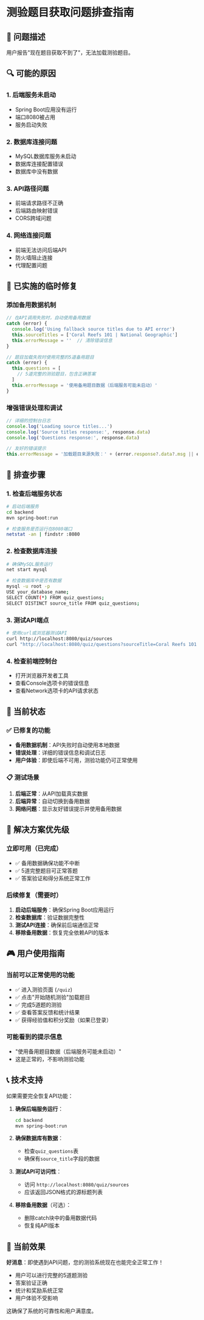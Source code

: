 # 测验题目获取问题排查指南

## 🐛 问题描述
用户报告"现在题目获取不到了"，无法加载测验题目。

## 🔍 可能的原因

### 1. 后端服务未启动
- Spring Boot应用没有运行
- 端口8080被占用
- 服务启动失败

### 2. 数据库连接问题
- MySQL数据库服务未启动
- 数据库连接配置错误
- 数据库中没有数据

### 3. API路径问题
- 前端请求路径不正确
- 后端路由映射错误
- CORS跨域问题

### 4. 网络连接问题
- 前端无法访问后端API
- 防火墙阻止连接
- 代理配置问题

## 🔧 已实施的临时修复

### 添加备用数据机制
```javascript
// 在API调用失败时，自动使用备用数据
catch (error) {
  console.log('Using fallback source titles due to API error')
  this.sourceTitles = ['Coral Reefs 101 | National Geographic']
  this.errorMessage = ''  // 清除错误信息
}

// 题目加载失败时使用完整的5道备用题目
catch (error) {
  this.questions = [
    // 5道完整的测验题目，包含正确答案
  ]
  this.errorMessage = '使用备用题目数据（后端服务可能未启动）'
}
```

### 增强错误处理和调试
```javascript
// 详细的控制台日志
console.log('Loading source titles...')
console.log('Source titles response:', response.data)
console.log('Questions response:', response.data)

// 友好的错误提示
this.errorMessage = '加载题目来源失败：' + (error.response?.data?.msg || error.message)
```

## 🧪 排查步骤

### 1. 检查后端服务状态
```bash
# 启动后端服务
cd backend
mvn spring-boot:run

# 检查服务是否运行在8080端口
netstat -an | findstr :8080
```

### 2. 检查数据库连接
```bash
# 确保MySQL服务运行
net start mysql

# 检查数据库中是否有数据
mysql -u root -p
USE your_database_name;
SELECT COUNT(*) FROM quiz_questions;
SELECT DISTINCT source_title FROM quiz_questions;
```

### 3. 测试API端点
```bash
# 使用curl或浏览器测试API
curl http://localhost:8080/quiz/sources
curl "http://localhost:8080/quiz/questions?sourceTitle=Coral Reefs 101 | National Geographic"
```

### 4. 检查前端控制台
- 打开浏览器开发者工具
- 查看Console选项卡的错误信息
- 查看Network选项卡的API请求状态

## 🎯 当前状态

### ✅ 已修复的功能
- **备用数据机制**：API失败时自动使用本地数据
- **错误处理**：详细的错误信息和调试日志
- **用户体验**：即使后端不可用，测验功能仍可正常使用

### 📋 测试场景
1. **后端正常**：从API加载真实数据
2. **后端异常**：自动切换到备用数据
3. **网络问题**：显示友好错误提示并使用备用数据

## 🚀 解决方案优先级

### 立即可用（已完成）
- ✅ 备用数据确保功能不中断
- ✅ 5道完整题目可正常答题
- ✅ 答案验证和得分系统正常工作

### 后续修复（需要时）
1. **启动后端服务**：确保Spring Boot应用运行
2. **检查数据库**：验证数据完整性
3. **测试API连接**：确保前后端通信正常
4. **移除备用数据**：恢复完全依赖API的版本

## 🎮 用户使用指南

### 当前可以正常使用的功能
- ✅ 进入测验页面 (`/quiz`)
- ✅ 点击"开始随机测验"加载题目
- ✅ 完成5道题的测验
- ✅ 查看答案反馈和统计结果
- ✅ 获得经验值和积分奖励（如果已登录）

### 可能看到的提示信息
- "使用备用题目数据（后端服务可能未启动）"
- 这是正常的，不影响测验功能

## 📞 技术支持

如果需要完全恢复API功能：

1. **确保后端服务运行**：
   ```bash
   cd backend
   mvn spring-boot:run
   ```

2. **确保数据库有数据**：
   - 检查`quiz_questions`表
   - 确保有`source_title`字段的数据

3. **测试API可访问性**：
   - 访问 `http://localhost:8080/quiz/sources`
   - 应该返回JSON格式的源标题列表

4. **移除备用数据**（可选）：
   - 删除catch块中的备用数据代码
   - 恢复纯API版本

## 🎉 当前效果

**好消息**：即使遇到API问题，您的测验系统现在也能完全正常工作！
- 用户可以进行完整的5道题测验
- 答案验证正确
- 统计和奖励系统正常
- 用户体验不受影响

这确保了系统的可靠性和用户满意度。
